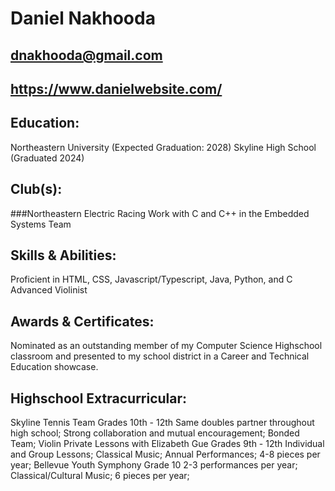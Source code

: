 # Daniel Nakhooda
## dnakhooda@gmail.com
## https://www.danielwebsite.com/

## Education: 
Northeastern University (Expected Graduation: 2028)
Skyline High School (Graduated 2024)

## Club(s):
###Northeastern Electric Racing
Work with C and C++ in the Embedded Systems Team

## Skills & Abilities:
Proficient in HTML, CSS, Javascript/Typescript, Java, Python, and C
Advanced Violinist

## Awards & Certificates:
Nominated as an outstanding member of my Computer Science Highschool
classroom and presented to my school district in a Career and Technical Education
showcase.

## Highschool Extracurricular: 
Skyline Tennis Team							                    Grades 10th - 12th
Same doubles partner throughout high school; Strong collaboration and mutual encouragement; Bonded Team; 
Violin Private Lessons with Elizabeth Gue				        Grades 9th - 12th
Individual and Group Lessons; Classical Music; Annual Performances; 4-8 pieces per year;
Bellevue Youth Symphony						                    Grade 10
2-3 performances per year; Classical/Cultural Music; 6 pieces per year;